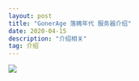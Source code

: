 ```yaml
---
layout: post
title: "GonerAge 落魄年代 服务器介绍"
date: 2020-04-15
description: "介绍相关"
tag: 介绍
---   
```

![](/images/posts/markdown/xc.png)
